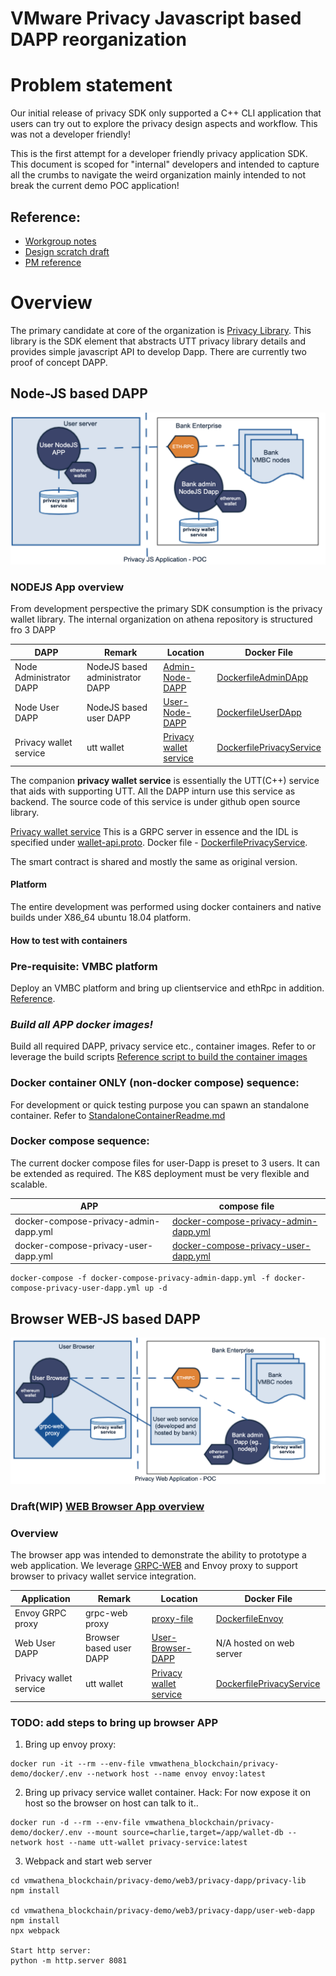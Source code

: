 # VMware Privacy Javascript based DAPP reorganization

# Problem statement
Our initial release of privacy SDK only supported a C++ CLI application that users can try out to explore the privacy design aspects and workflow. This was not a developer friendly!

This is the first attempt for a developer friendly privacy application SDK. This document is scoped for "internal" developers and intended to capture all the crumbs to navigate the weird organization mainly intended to not break the current demo POC application!

## Reference:
- [Workgroup notes](https://confluence.eng.vmware.com/display/BLOC/VMBC+workgroup+-+UTT+privacy+feature+workgroup+notes)
- [ Design scratch draft](https://confluence.eng.vmware.com/display/~balakrishnas/Privacy+SDK+reorganization)
- [PM reference](https://confluence.eng.vmware.com/display/~uprabhu/Private+Token+Transfer)

# Overview
The primary candidate at core of the organization is [Privacy Library](./privacy-lib). This library is the SDK element that abstracts UTT privacy library details and provides simple javascript API to develop Dapp.
There are currently two proof of concept DAPP.
## Node-JS based DAPP
![NodeJS DAPP](./docs/NodeJS-Dapp-Overview.png)
### NODEJS App overview
From development perspective the primary SDK consumption is the privacy wallet library. The internal organization on athena repository is structured fro 3 DAPP

| DAPP  | Remark | Location | Docker File | 
| ------------- | ------------- | ------------- |------------- |
| Node Administrator DAPP  | NodeJS based administrator DAPP  | [Admin-Node-DAPP](./admin-dapp) | [DockerfileAdminDApp](./../../docker/DockerfileAdminDApp) |
| Node User DAPP  | NodeJS based user DAPP  | [User-Node-DAPP](./user-dapp/privacy-user-dapp.js) | [DockerfileUserDApp](./../../docker/DockerfileUserDApp) |
| Privacy wallet service | utt wallet | [Privacy wallet service](https://github.com/vmware/concord-bft/tree/master/utt/privacy-wallet-service) | [DockerfilePrivacyService](./../../docker/DockerfilePrivacyService) |

The companion **privacy wallet service** is essentially the UTT(C++) service that aids with supporting UTT. All the DAPP inturn use this service as backend. The source code of this service is under github open source library. 

[Privacy wallet service](https://github.com/vmware/concord-bft/tree/master/utt/privacy-wallet-service)
This is a GRPC server in essence and the IDL is specified under [wallet-api.proto](https://github.com/vmware/concord-bft/blob/master/utt/privacy-wallet-service/proto/api/v1/wallet-api.proto).
Docker file - [DockerfilePrivacyService](./../../docker/DockerfilePrivacyService).

The smart contract is shared and mostly the same as original version. 

#### Platform
The entire development was performed using docker containers and native builds under X86_64 ubuntu 18.04 platform. 

#### How to test with containers

### Pre-requisite: VMBC platform
Deploy an VMBC platform and bring up clientservice and ethRpc in addition. [Reference](https://gitlab.eng.vmware.com/blockchain/vmwathena_blockchain/-/tree/master/privacy-demo#setup-ethereum-vmbc-and-test-that-you-have-a-working-cluster).

### *Build all APP docker images!*
Build all required DAPP, privacy service etc., container images. Refer to or leverage the build scripts
[Reference script to build the container images](./scripts/0-build-privacy-dapp-images.sh)

### Docker container ONLY (non-docker compose) sequence:
For development or quick testing purpose you can spawn an standalone container. Refer to [StandaloneContainerReadme.md](./scripts/StandaloneContainerReadme.md) 

### Docker compose sequence:
The current docker compose files for user-Dapp is preset to 3 users. It can be extended as required. The K8S deployment must be very flexible and scalable.

| APP | compose file |
|------|-------------|
|docker-compose-privacy-admin-dapp.yml| [docker-compose-privacy-admin-dapp.yml](./../../docker/docker-compose-privacy-admin-dapp.yml) |
|docker-compose-privacy-user-dapp.yml| [docker-compose-privacy-user-dapp.yml](./../../docker/docker-compose-privacy-user-dapp.yml) |

```
docker-compose -f docker-compose-privacy-admin-dapp.yml -f docker-compose-privacy-user-dapp.yml up -d
```

## Browser WEB-JS based DAPP
![Browser DAPP](./docs/Web-Dapp-Overview.png)
### Draft(WIP) [WEB Browser App overview](https://confluence.eng.vmware.com/display/BLOC/VMBC+workgroup+-+UTT+privacy+feature+workgroup+notes)
### Overview
The browser app was intended to demonstrate the ability to prototype a web application. We leverage [GRPC-WEB](https://grpc.io/docs/platforms/web/basics/) and Envoy proxy to support browser to privacy wallet service integration.

| Application  | Remark | Location | Docker File | 
| ------------- | ------------- | ------------- |------------- |
| Envoy GRPC proxy  | grpc-web proxy  | [proxy-file](./user-web-dapp/envoy.yaml) | [DockerfileEnvoy](./../../docker/DockerfileEnvoy) |
| Web User DAPP  | Browser based user DAPP  | [User-Browser-DAPP](./user-web-dapp/web_client_app.js) | N/A hosted on web server |
| Privacy wallet service | utt wallet | [Privacy wallet service](https://github.com/vmware/concord-bft/tree/master/utt/privacy-wallet-service) | [DockerfilePrivacyService](./../../docker/DockerfilePrivacyService) |

### TODO: add steps to bring up browser APP

1. Bring up envoy proxy:
```
docker run -it --rm --env-file vmwathena_blockchain/privacy-demo/docker/.env --network host --name envoy envoy:latest
```
2. Bring up privacy service wallet container.
Hack: For now expose it on host so the browser on host can talk to it..
```
docker run -d --rm --env-file vmwathena_blockchain/privacy-demo/docker/.env --mount source=charlie,target=/app/wallet-db --network host --name utt-wallet privacy-service:latest
```

3. Webpack and start web server
```
cd vmwathena_blockchain/privacy-demo/web3/privacy-dapp/privacy-lib
npm install

cd vmwathena_blockchain/privacy-demo/web3/privacy-dapp/user-web-dapp
npm install
npx webpack

Start http server:
python -m http.server 8081
```

